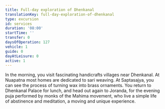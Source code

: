 ```yaml
---
title: Full-day exploration of Dhenkanal
translationKey: full-day-exploration-of-dhenkanal
type: excursion
id: services
duration: '08:00'
startTime: ''
transfer: 0
daysOfOperation: 127
vehicle: 1
guide: 0
dayAtLeisure: 0
active: 1
---
```

In the morning, you visit fascinating handicrafts villages near Dhenkanal. At Nuapatna most homes are dedicated to sari weaving. At Saptasajya, you can see the process of turning wax into brass ornaments. You return to Dhenkanal Palace for lunch, and head out again to Joranda, for the evening puja performed by monks of the Mahima movement, who live a simple life of abstinence and meditation, a moving and unique experience.